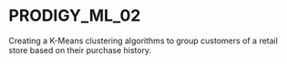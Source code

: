 # PRODIGY_ML_02
Creating a K-Means clustering algorithms to group customers of a retail store based on their purchase history.
